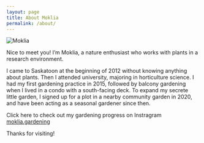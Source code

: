 ```yaml
---
layout: page
title: About Moklia
permalink: /about/
---
```


![Moklia](https://user-images.githubusercontent.com/79727789/150616270-339abc8e-91fc-401d-bd44-3840268557c1.jpeg)

 


Nice to meet you! I’m Moklia, a nature enthusiast who works with plants in a research environment.

I came to Saskatoon at the beginning of 2012 without knowing anything about plants. Then I attended university, majoring in horticulture science. I had my first gardening practice in 2015, followed by balcony gardening when I lived in a condo with a south-facing deck. To expand my secrete little garden, I signed up for a plot in a nearby community garden in 2020, and have been acting as a seasonal gardener since then.

Click here to check out my gardening progress on Instragram [moklia.gardening](https://www.instagram.com/moklia.gardening/)




Thanks for visiting!
